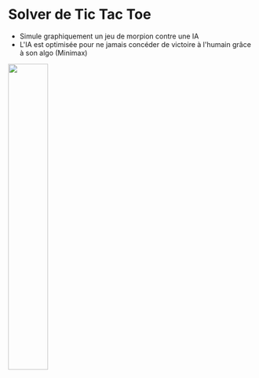 # Solver de Tic Tac Toe  
- Simule graphiquement un jeu de morpion contre une IA  
- L'IA est optimisée pour ne jamais concéder de victoire à l'humain grâce à son algo (Minimax)  

 <img width="40%" src="https://user-images.githubusercontent.com/74459226/99155175-e81bbc80-26b5-11eb-88af-640e5a0d4ba1.gif"/>